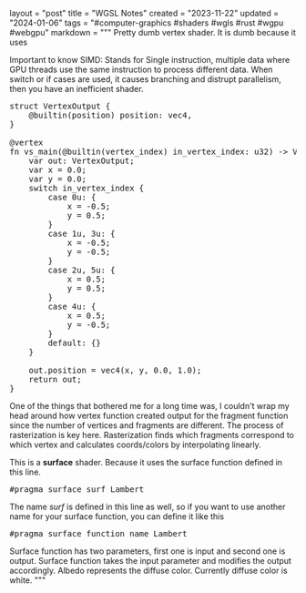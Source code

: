 layout = "post"
title = "WGSL Notes"
created = "2023-11-22"
updated = "2024-01-06"
tags = "#computer-graphics #shaders #wgls #rust #wgpu #webgpu"
markdown = """
Pretty dumb vertex shader. It is dumb because it uses

Important to know
SIMD: Stands for Single instruction, multiple data where GPU threads use the same instruction to process different data. When switch or if cases are used, it causes branching and distrupt parallelism, then you have an inefficient shader.

<pre class="prettyprint linenums">
struct VertexOutput {
    @builtin(position) position: vec4<f32>,
}

@vertex
fn vs_main(@builtin(vertex_index) in_vertex_index: u32) -> VertexOutput {
    var out: VertexOutput;
    var x = 0.0;
    var y = 0.0;
    switch in_vertex_index {
        case 0u: {
            x = -0.5;
            y = 0.5;
        }
        case 1u, 3u: {
            x = -0.5;
            y = -0.5;
        }
        case 2u, 5u: {
            x = 0.5;
            y = 0.5;
        }
        case 4u: {
            x = 0.5;
            y = -0.5;
        }
        default: {}
    }

    out.position = vec4<f32>(x, y, 0.0, 1.0);
    return out;
}
</pre>

One of the things that bothered me for a long time was, I couldn't wrap my head around how vertex function created output for the fragment function since the number of vertices and fragments are different. The process of rasterization is key here. Rasterization finds which fragments correspond to which vertex and calculates coords/colors by interpolating linearly.

This is a **surface** shader. Because it uses the surface function defined in this line.
<pre class="prettyprint linenums">
#pragma surface surf Lambert
</pre>
The name _surf_ is defined in this line as well, so if you want to use another name for your surface function, you can define it like this
<pre class="prettyprint linenums">
#pragma surface function_name Lambert
</pre>

Surface function has two parameters, first one is input and second one is output. Surface function takes the input parameter and modifies the output accordingly. Albedo represents the diffuse color. Currently diffuse color is white.
"""
